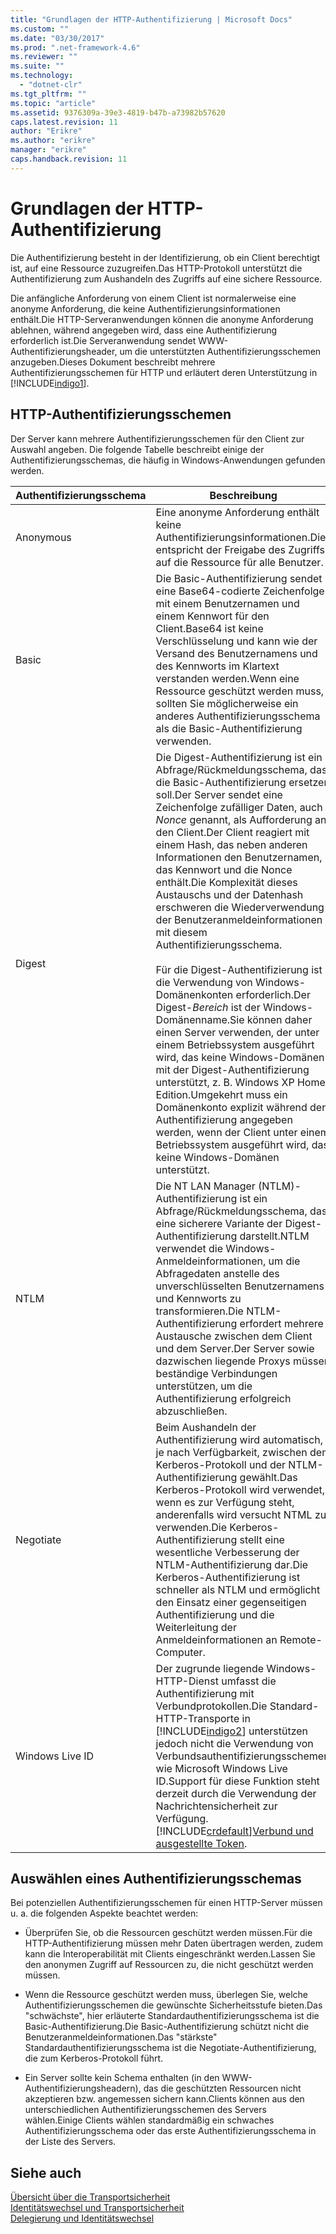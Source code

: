 ```yaml
---
title: "Grundlagen der HTTP-Authentifizierung | Microsoft Docs"
ms.custom: ""
ms.date: "03/30/2017"
ms.prod: ".net-framework-4.6"
ms.reviewer: ""
ms.suite: ""
ms.technology: 
  - "dotnet-clr"
ms.tgt_pltfrm: ""
ms.topic: "article"
ms.assetid: 9376309a-39e3-4819-b47b-a73982b57620
caps.latest.revision: 11
author: "Erikre"
ms.author: "erikre"
manager: "erikre"
caps.handback.revision: 11
---
```

# Grundlagen der HTTP-Authentifizierung
Die Authentifizierung besteht in der Identifizierung, ob ein Client berechtigt ist, auf eine Ressource zuzugreifen.Das HTTP\-Protokoll unterstützt die Authentifizierung zum Aushandeln des Zugriffs auf eine sichere Ressource.  
  
 Die anfängliche Anforderung von einem Client ist normalerweise eine anonyme Anforderung, die keine Authentifizierungsinformationen enthält.Die HTTP\-Serveranwendungen können die anonyme Anforderung ablehnen, während angegeben wird, dass eine Authentifizierung erforderlich ist.Die Serveranwendung sendet WWW\-Authentifizierungsheader, um die unterstützten Authentifizierungsschemen anzugeben.Dieses Dokument beschreibt mehrere Authentifizierungsschemen für HTTP und erläutert deren Unterstützung in [!INCLUDE[indigo1](../../../../includes/indigo1-md.md)].  
  
## HTTP\-Authentifizierungsschemen  
 Der Server kann mehrere Authentifizierungsschemen für den Client zur Auswahl angeben. Die folgende Tabelle beschreibt einige der Authentifizierungsschemas, die häufig in Windows\-Anwendungen gefunden werden.  
  
|Authentifizierungsschema|Beschreibung|  
|------------------------------|------------------|  
|Anonymous|Eine anonyme Anforderung enthält keine Authentifizierungsinformationen.Dies entspricht der Freigabe des Zugriffs auf die Ressource für alle Benutzer.|  
|Basic|Die Basic\-Authentifizierung sendet eine Base64\-codierte Zeichenfolge mit einem Benutzernamen und einem Kennwort für den Client.Base64 ist keine Verschlüsselung und kann wie der Versand des Benutzernamens und des Kennworts im Klartext verstanden werden.Wenn eine Ressource geschützt werden muss, sollten Sie möglicherweise ein anderes Authentifizierungsschema als die Basic\-Authentifizierung verwenden.|  
|Digest|Die Digest\-Authentifizierung ist ein Abfrage\/Rückmeldungsschema, das die Basic\-Authentifizierung ersetzen soll.Der Server sendet eine Zeichenfolge zufälliger Daten, auch *Nonce* genannt, als Aufforderung an den Client.Der Client reagiert mit einem Hash, das neben anderen Informationen den Benutzernamen, das Kennwort und die Nonce enthält.Die Komplexität dieses Austauschs und der Datenhash erschweren die Wiederverwendung der Benutzeranmeldeinformationen mit diesem Authentifizierungsschema.<br /><br /> Für die Digest\-Authentifizierung ist die Verwendung von Windows\-Domänenkonten erforderlich.Der Digest\-*Bereich* ist der Windows\-Domänenname.Sie können daher einen Server verwenden, der unter einem Betriebssystem ausgeführt wird, das keine Windows\-Domänen mit der Digest\-Authentifizierung unterstützt, z. B. Windows XP Home Edition.Umgekehrt muss ein Domänenkonto explizit während der Authentifizierung angegeben werden, wenn der Client unter einem Betriebssystem ausgeführt wird, das keine Windows\-Domänen unterstützt.|  
|NTLM|Die NT LAN Manager \(NTLM\)\-Authentifizierung ist ein Abfrage\/Rückmeldungsschema, das eine sicherere Variante der Digest\-Authentifizierung darstellt.NTLM verwendet die Windows\-Anmeldeinformationen, um die Abfragedaten anstelle des unverschlüsselten Benutzernamens und Kennworts zu transformieren.Die NTLM\-Authentifizierung erfordert mehrere Austausche zwischen dem Client und dem Server.Der Server sowie dazwischen liegende Proxys müssen beständige Verbindungen unterstützen, um die Authentifizierung erfolgreich abzuschließen.|  
|Negotiate|Beim Aushandeln der Authentifizierung wird automatisch, je nach Verfügbarkeit, zwischen dem Kerberos\-Protokoll und der NTLM\-Authentifizierung gewählt.Das Kerberos\-Protokoll wird verwendet, wenn es zur Verfügung steht, anderenfalls wird versucht NTML zu verwenden.Die Kerberos\-Authentifizierung stellt eine wesentliche Verbesserung der NTLM\-Authentifizierung dar.Die Kerberos\-Authentifizierung ist schneller als NTLM und ermöglicht den Einsatz einer gegenseitigen Authentifizierung und die Weiterleitung der Anmeldeinformationen an Remote\-Computer.|  
|Windows Live ID|Der zugrunde liegende Windows\-HTTP\-Dienst umfasst die Authentifizierung mit Verbundprotokollen.Die Standard\-HTTP\-Transporte in [!INCLUDE[indigo2](../../../../includes/indigo2-md.md)] unterstützen jedoch nicht die Verwendung von Verbundsauthentifizierungsschemen wie Microsoft Windows Live ID.Support für diese Funktion steht derzeit durch die Verwendung der Nachrichtensicherheit zur Verfügung.[!INCLUDE[crdefault](../../../../includes/crdefault-md.md)][Verbund und ausgestellte Token](../../../../docs/framework/wcf/feature-details/federation-and-issued-tokens.md).|  
  
## Auswählen eines Authentifizierungsschemas  
 Bei potenziellen Authentifizierungsschemen für einen HTTP\-Server müssen u. a. die folgenden Aspekte beachtet werden:  
  
-   Überprüfen Sie, ob die Ressourcen geschützt werden müssen.Für die HTTP\-Authentifizierung müssen mehr Daten übertragen werden, zudem kann die Interoperabilität mit Clients eingeschränkt werden.Lassen Sie den anonymen Zugriff auf Ressourcen zu, die nicht geschützt werden müssen.  
  
-   Wenn die Ressource geschützt werden muss, überlegen Sie, welche Authentifizierungsschemen die gewünschte Sicherheitsstufe bieten.Das "schwächste", hier erläuterte Standardauthentifizierungsschema ist die Basic\-Authentifizierung.Die Basic\-Authentifizierung schützt nicht die Benutzeranmeldeinformationen.Das "stärkste" Standardauthentifizierungsschema ist die Negotiate\-Authentifizierung, die zum Kerberos\-Protokoll führt.  
  
-   Ein Server sollte kein Schema enthalten \(in den WWW\-Authentifizierungsheadern\), das die geschützten Ressourcen nicht akzeptieren bzw. angemessen sichern kann.Clients können aus den unterschiedlichen Authentifizierungsschemen des Servers wählen.Einige Clients wählen standardmäßig ein schwaches Authentifizierungsschema oder das erste Authentifizierungsschema in der Liste des Servers.  
  
## Siehe auch  
 [Übersicht über die Transportsicherheit](../../../../docs/framework/wcf/feature-details/transport-security-overview.md)   
 [Identitätswechsel und Transportsicherheit](../../../../docs/framework/wcf/feature-details/using-impersonation-with-transport-security.md)   
 [Delegierung und Identitätswechsel](../../../../docs/framework/wcf/feature-details/delegation-and-impersonation-with-wcf.md)